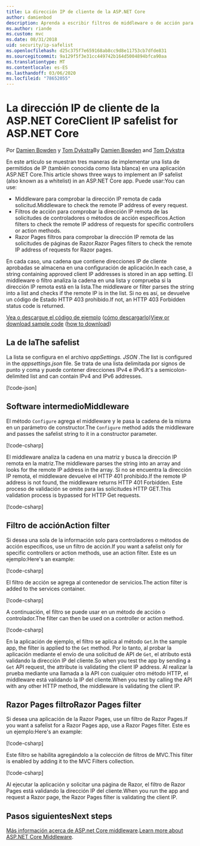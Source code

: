 ```yaml
---
title: La dirección IP de cliente de la ASP.NET Core
author: damienbod
description: Aprenda a escribir filtros de middleware o de acción para validar direcciones IP remotas en una lista de direcciones IP aprobadas.
ms.author: riande
ms.custom: mvc
ms.date: 08/31/2018
uid: security/ip-safelist
ms.openlocfilehash: d25c375f7e659168ab8cc9d8e11753cb7dfde831
ms.sourcegitcommit: 9a129f5f3e31cc449742b164d5004894bfca90aa
ms.translationtype: MT
ms.contentlocale: es-ES
ms.lasthandoff: 03/06/2020
ms.locfileid: "78652055"
---
```

# <a name="client-ip-safelist-for-aspnet-core"></a><span data-ttu-id="68d58-103">La dirección IP de cliente de la ASP.NET Core</span><span class="sxs-lookup"><span data-stu-id="68d58-103">Client IP safelist for ASP.NET Core</span></span>

<span data-ttu-id="68d58-104">Por [Damien Bowden](https://twitter.com/damien_bod) y [Tom Dykstra](https://github.com/tdykstra)</span><span class="sxs-lookup"><span data-stu-id="68d58-104">By [Damien Bowden](https://twitter.com/damien_bod) and [Tom Dykstra](https://github.com/tdykstra)</span></span>
 
<span data-ttu-id="68d58-105">En este artículo se muestran tres maneras de implementar una lista de permitidos de IP (también conocida como lista blanca) en una aplicación ASP.NET Core.</span><span class="sxs-lookup"><span data-stu-id="68d58-105">This article shows three ways to implement an IP safelist (also known as a whitelist) in an ASP.NET Core app.</span></span> <span data-ttu-id="68d58-106">Puede usar:</span><span class="sxs-lookup"><span data-stu-id="68d58-106">You can use:</span></span>

* <span data-ttu-id="68d58-107">Middleware para comprobar la dirección IP remota de cada solicitud.</span><span class="sxs-lookup"><span data-stu-id="68d58-107">Middleware to check the remote IP address of every request.</span></span>
* <span data-ttu-id="68d58-108">Filtros de acción para comprobar la dirección IP remota de las solicitudes de controladores o métodos de acción específicos.</span><span class="sxs-lookup"><span data-stu-id="68d58-108">Action filters to check the remote IP address of requests for specific controllers or action methods.</span></span>
* <span data-ttu-id="68d58-109">Razor Pages filtros para comprobar la dirección IP remota de las solicitudes de páginas de Razor.</span><span class="sxs-lookup"><span data-stu-id="68d58-109">Razor Pages filters to check the remote IP address of requests for Razor pages.</span></span>

<span data-ttu-id="68d58-110">En cada caso, una cadena que contiene direcciones IP de cliente aprobadas se almacena en una configuración de aplicación.</span><span class="sxs-lookup"><span data-stu-id="68d58-110">In each case, a string containing approved client IP addresses is stored in an app setting.</span></span> <span data-ttu-id="68d58-111">El middleware o filtro analiza la cadena en una lista y comprueba si la dirección IP remota está en la lista.</span><span class="sxs-lookup"><span data-stu-id="68d58-111">The middleware or filter parses the string into a list and checks if the remote IP is in the list.</span></span> <span data-ttu-id="68d58-112">Si no es así, se devuelve un código de Estado HTTP 403 prohibido.</span><span class="sxs-lookup"><span data-stu-id="68d58-112">If not, an HTTP 403 Forbidden status code is returned.</span></span>

<span data-ttu-id="68d58-113">[Vea o descargue el código de ejemplo](https://github.com/dotnet/AspNetCore.Docs/tree/master/aspnetcore/security/ip-safelist/samples/2.x/ClientIpAspNetCore) ([cómo descargarlo](xref:index#how-to-download-a-sample))</span><span class="sxs-lookup"><span data-stu-id="68d58-113">[View or download sample code](https://github.com/dotnet/AspNetCore.Docs/tree/master/aspnetcore/security/ip-safelist/samples/2.x/ClientIpAspNetCore) ([how to download](xref:index#how-to-download-a-sample))</span></span>

## <a name="the-safelist"></a><span data-ttu-id="68d58-114">La de la</span><span class="sxs-lookup"><span data-stu-id="68d58-114">The safelist</span></span>

<span data-ttu-id="68d58-115">La lista se configura en el archivo *appSettings. JSON* .</span><span class="sxs-lookup"><span data-stu-id="68d58-115">The list is configured in the *appsettings.json* file.</span></span> <span data-ttu-id="68d58-116">Se trata de una lista delimitada por signos de punto y coma y puede contener direcciones IPv4 e IPv6.</span><span class="sxs-lookup"><span data-stu-id="68d58-116">It's a semicolon-delimited list and can contain IPv4 and IPv6 addresses.</span></span>

[!code-json[](ip-safelist/samples/2.x/ClientIpAspNetCore/appsettings.json?highlight=2)]

## <a name="middleware"></a><span data-ttu-id="68d58-117">Software intermedio</span><span class="sxs-lookup"><span data-stu-id="68d58-117">Middleware</span></span>

<span data-ttu-id="68d58-118">El método `Configure` agrega el middleware y le pasa la cadena de la misma en un parámetro de constructor.</span><span class="sxs-lookup"><span data-stu-id="68d58-118">The `Configure` method adds the middleware and passes the safelist string to it in a constructor parameter.</span></span>

[!code-csharp[](ip-safelist/samples/2.x/ClientIpAspNetCore/Startup.cs?name=snippet_Configure&highlight=10)]

<span data-ttu-id="68d58-119">El middleware analiza la cadena en una matriz y busca la dirección IP remota en la matriz.</span><span class="sxs-lookup"><span data-stu-id="68d58-119">The middleware parses the string into an array and looks for the remote IP address in the array.</span></span> <span data-ttu-id="68d58-120">Si no se encuentra la dirección IP remota, el middleware devuelve el HTTP 401 prohibido.</span><span class="sxs-lookup"><span data-stu-id="68d58-120">If the remote IP address is not found, the middleware returns HTTP 401 Forbidden.</span></span> <span data-ttu-id="68d58-121">Este proceso de validación se omite para las solicitudes HTTP GET.</span><span class="sxs-lookup"><span data-stu-id="68d58-121">This validation process is bypassed for HTTP Get requests.</span></span>

[!code-csharp[](ip-safelist/samples/2.x/ClientIpAspNetCore/AdminSafeListMiddleware.cs?name=snippet_ClassOnly)]

## <a name="action-filter"></a><span data-ttu-id="68d58-122">Filtro de acción</span><span class="sxs-lookup"><span data-stu-id="68d58-122">Action filter</span></span>

<span data-ttu-id="68d58-123">Si desea una sola de la información solo para controladores o métodos de acción específicos, use un filtro de acción.</span><span class="sxs-lookup"><span data-stu-id="68d58-123">If you want a safelist only for specific controllers or action methods, use an action filter.</span></span> <span data-ttu-id="68d58-124">Este es un ejemplo:</span><span class="sxs-lookup"><span data-stu-id="68d58-124">Here's an example:</span></span> 

[!code-csharp[](ip-safelist/samples/2.x/ClientIpAspNetCore/Filters/ClientIpCheckFilter.cs)]

<span data-ttu-id="68d58-125">El filtro de acción se agrega al contenedor de servicios.</span><span class="sxs-lookup"><span data-stu-id="68d58-125">The action filter is added to the services container.</span></span>

[!code-csharp[](ip-safelist/samples/2.x/ClientIpAspNetCore/Startup.cs?name=snippet_ConfigureServices&highlight=3)]

<span data-ttu-id="68d58-126">A continuación, el filtro se puede usar en un método de acción o controlador.</span><span class="sxs-lookup"><span data-stu-id="68d58-126">The filter can then be used on a controller or action method.</span></span>

[!code-csharp[](ip-safelist/samples/2.x/ClientIpAspNetCore/Controllers/ValuesController.cs?name=snippet_Filter&highlight=1)]

<span data-ttu-id="68d58-127">En la aplicación de ejemplo, el filtro se aplica al método `Get`.</span><span class="sxs-lookup"><span data-stu-id="68d58-127">In the sample app, the filter is applied to the `Get` method.</span></span> <span data-ttu-id="68d58-128">Por lo tanto, al probar la aplicación mediante el envío de una solicitud de API de `Get`, el atributo está validando la dirección IP del cliente.</span><span class="sxs-lookup"><span data-stu-id="68d58-128">So when you test the app by sending a `Get` API request, the attribute is validating the client IP address.</span></span> <span data-ttu-id="68d58-129">Al realizar la prueba mediante una llamada a la API con cualquier otro método HTTP, el middleware está validando la IP del cliente.</span><span class="sxs-lookup"><span data-stu-id="68d58-129">When you test by calling the API with any other HTTP method, the middleware is validating the client IP.</span></span>

## <a name="razor-pages-filter"></a><span data-ttu-id="68d58-130">Razor Pages filtro</span><span class="sxs-lookup"><span data-stu-id="68d58-130">Razor Pages filter</span></span> 

<span data-ttu-id="68d58-131">Si desea una aplicación de la Razor Pages, use un filtro de Razor Pages.</span><span class="sxs-lookup"><span data-stu-id="68d58-131">If you want a safelist for a Razor Pages app, use a Razor Pages filter.</span></span> <span data-ttu-id="68d58-132">Este es un ejemplo:</span><span class="sxs-lookup"><span data-stu-id="68d58-132">Here's an example:</span></span> 

[!code-csharp[](ip-safelist/samples/2.x/ClientIpAspNetCore/Filters/ClientIpCheckPageFilter.cs)]

<span data-ttu-id="68d58-133">Este filtro se habilita agregándolo a la colección de filtros de MVC.</span><span class="sxs-lookup"><span data-stu-id="68d58-133">This filter is enabled by adding it to the MVC Filters collection.</span></span>

[!code-csharp[](ip-safelist/samples/2.x/ClientIpAspNetCore/Startup.cs?name=snippet_ConfigureServices&highlight=7-9)]

<span data-ttu-id="68d58-134">Al ejecutar la aplicación y solicitar una página de Razor, el filtro de Razor Pages está validando la dirección IP del cliente.</span><span class="sxs-lookup"><span data-stu-id="68d58-134">When you run the app and request a Razor page, the Razor Pages filter is validating the client IP.</span></span>

## <a name="next-steps"></a><span data-ttu-id="68d58-135">Pasos siguientes</span><span class="sxs-lookup"><span data-stu-id="68d58-135">Next steps</span></span>

<span data-ttu-id="68d58-136">[Más información acerca de ASP.net Core middleware](xref:fundamentals/middleware/index).</span><span class="sxs-lookup"><span data-stu-id="68d58-136">[Learn more about ASP.NET Core Middleware](xref:fundamentals/middleware/index).</span></span>
